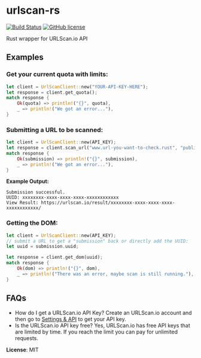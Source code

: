 # urlscan-rs

[![Build Status](https://github.com/Ix76y/urlscan-rs/actions/workflows/rust.yml/badge.svg)](https://github.com/Ix76y/urlscan-rs/actions/workflows/rust.yml)
[![GitHub license](https://img.shields.io/github/license/Ix76y/urlscan-rs?style=for-the-badge)](https://github.com/Ix76y/urlscan-rs/blob/main/LICENSE)

Rust wrapper for URLScan.io API

## Examples
### Get your current quota with limits:
```Rust
let client = UrlScanClient::new("YOUR-API-KEY-HERE");
let response = client.get_quota();
match response {
    Ok(quota) => println!("{}", quota),
    _ => println!("We got an error..."),
}
```

### Submitting a URL to be scanned:
```Rust
let client = UrlScanClient::new(API_KEY);
let response = client.scan_url("www.url-you-want-to-check.rust", "public", vec![]);
match response {
    Ok(submission) => println!("{}", submission),
    _ => println!("We got an error..."),
}
```

**Example Output:**
```
Submission successful. 
UUID: xxxxxxxx-xxxx-xxxx-xxxx-xxxxxxxxxxxx
View Result: https://urlscan.io/result/xxxxxxxx-xxxx-xxxx-xxxx-xxxxxxxxxxxx/
```

### Getting the DOM:
```Rust
let client = UrlScanClient::new(API_KEY);
// submit a URL to get a "submission" back or directly add the UUID:
let uuid = submission.uuid;

let response = client.get_dom(uuid);
match response {
    Ok(dom) => println!("{}", dom),
    _ => println!("There was an error, maybe scan is still running."),
}
```

## FAQs
- How do I get a URLScan.io API Key? 
Create an URLScan.io account and then go to [Settings & API](https://urlscan.io/user/profile/) to get your API key.
- Is the URLScan.io API key free? Yes, URLScan.io has free API keys that are limited by time. If you reach the limit you can pay for unlimited requests.


**License**: MIT